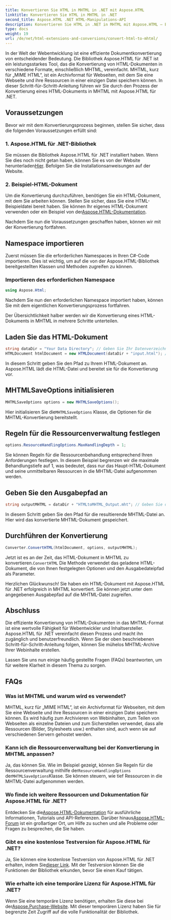 ```yaml
---
title: Konvertieren Sie HTML in MHTML in .NET mit Aspose.HTML
linktitle: Konvertieren Sie HTML in MHTML in .NET
second_title: Aspose.HTML .NET HTML-Manipulations-API
description: Konvertieren Sie HTML in .NET in MHTML mit Aspose.HTML – Eine Schritt-für-Schritt-Anleitung zum effizienten Archivieren von Webinhalten. Erfahren Sie, wie Sie mit Aspose.HTML für .NET MHTML-Archive erstellen.
type: docs
weight: 19
url: /de/net/html-extensions-and-conversions/convert-html-to-mhtml/
---
```


In der Welt der Webentwicklung ist eine effiziente Dokumentkonvertierung von entscheidender Bedeutung. Die Bibliothek Aspose.HTML für .NET ist ein leistungsstarkes Tool, das die Konvertierung von HTML-Dokumenten in verschiedene Formate, einschließlich MHTML, vereinfacht. MHTML, kurz für „MIME HTML“, ist ein Archivformat für Webseiten, mit dem Sie eine Webseite und ihre Ressourcen in einer einzigen Datei speichern können. In dieser Schritt-für-Schritt-Anleitung führen wir Sie durch den Prozess der Konvertierung eines HTML-Dokuments in MHTML mit Aspose.HTML für .NET.

## Voraussetzungen

Bevor wir mit dem Konvertierungsprozess beginnen, stellen Sie sicher, dass die folgenden Voraussetzungen erfüllt sind:

### 1. Aspose.HTML für .NET-Bibliothek

 Sie müssen die Bibliothek Aspose.HTML für .NET installiert haben. Wenn Sie dies noch nicht getan haben, können Sie es von der Website herunterladen[Hier](https://releases.aspose.com/html/net/). Befolgen Sie die Installationsanweisungen auf der Website.

### 2. Beispiel-HTML-Dokument

Um die Konvertierung durchzuführen, benötigen Sie ein HTML-Dokument, mit dem Sie arbeiten können. Stellen Sie sicher, dass Sie eine HTML-Beispieldatei bereit haben. Sie können Ihr eigenes HTML-Dokument verwenden oder ein Beispiel von der[Aspose.HTML-Dokumentation](https://reference.aspose.com/html/net/).

Nachdem Sie nun die Voraussetzungen geschaffen haben, können wir mit der Konvertierung fortfahren.

## Namespace importieren

Zuerst müssen Sie die erforderlichen Namespaces in Ihren C#-Code importieren. Dies ist wichtig, um auf die von der Aspose.HTML-Bibliothek bereitgestellten Klassen und Methoden zugreifen zu können.

### Importieren des erforderlichen Namespace

```csharp
using Aspose.Html;
```

Nachdem Sie nun den erforderlichen Namespace importiert haben, können Sie mit dem eigentlichen Konvertierungsprozess fortfahren.

Der Übersichtlichkeit halber werden wir die Konvertierung eines HTML-Dokuments in MHTML in mehrere Schritte unterteilen.

## Laden Sie das HTML-Dokument

```csharp
string dataDir = "Your Data Directory"; // Geben Sie Ihr Datenverzeichnis an
HTMLDocument htmlDocument = new HTMLDocument(dataDir + "input.html"); // Laden Sie das HTML-Dokument
```

In diesem Schritt geben Sie den Pfad zu Ihrem HTML-Dokument an. Aspose.HTML lädt die HTML-Datei und bereitet sie für die Konvertierung vor.

## MHTMLSaveOptions initialisieren

```csharp
MHTMLSaveOptions options = new MHTMLSaveOptions();
```

 Hier initialisieren Sie die`MHTMLSaveOptions` Klasse, die Optionen für die MHTML-Konvertierung bereitstellt.

## Regeln für die Ressourcenverwaltung festlegen

```csharp
options.ResourceHandlingOptions.MaxHandlingDepth = 1;
```

Sie können Regeln für die Ressourcenbehandlung entsprechend Ihren Anforderungen festlegen. In diesem Beispiel begrenzen wir die maximale Behandlungstiefe auf 1, was bedeutet, dass nur das Haupt-HTML-Dokument und seine unmittelbaren Ressourcen in die MHTML-Datei aufgenommen werden.

## Geben Sie den Ausgabepfad an

```csharp
string outputMHTML = dataDir + "HTMLtoMHTML_Output.mht"; // Geben Sie den Ausgabedateipfad an
```

In diesem Schritt geben Sie den Pfad für die resultierende MHTML-Datei an. Hier wird das konvertierte MHTML-Dokument gespeichert.

## Durchführen der Konvertierung

```csharp
Converter.ConvertHTML(htmlDocument, options, outputMHTML);
```

 Jetzt ist es an der Zeit, das HTML-Dokument in MHTML zu konvertieren.`ConvertHTML` Die Methode verwendet das geladene HTML-Dokument, die von Ihnen festgelegten Optionen und den Ausgabedateipfad als Parameter.

Herzlichen Glückwunsch! Sie haben ein HTML-Dokument mit Aspose.HTML für .NET erfolgreich in MHTML konvertiert. Sie können jetzt unter dem angegebenen Ausgabepfad auf die MHTML-Datei zugreifen.

## Abschluss

Die effiziente Konvertierung von HTML-Dokumenten in das MHTML-Format ist eine wertvolle Fähigkeit für Webentwickler und Inhaltsersteller. Aspose.HTML für .NET vereinfacht diesen Prozess und macht ihn zugänglich und benutzerfreundlich. Wenn Sie der oben beschriebenen Schritt-für-Schritt-Anleitung folgen, können Sie mühelos MHTML-Archive Ihrer Webinhalte erstellen.

Lassen Sie uns nun einige häufig gestellte Fragen (FAQs) beantworten, um für weitere Klarheit in diesem Thema zu sorgen.

## FAQs

### Was ist MHTML und warum wird es verwendet?

MHTML, kurz für „MIME HTML“, ist ein Archivformat für Webseiten, mit dem Sie eine Webseite und ihre Ressourcen in einer einzigen Datei speichern können. Es wird häufig zum Archivieren von Webinhalten, zum Teilen von Webseiten als einzelne Dateien und zum Sicherstellen verwendet, dass alle Ressourcen (Bilder, Stylesheets usw.) enthalten sind, auch wenn sie auf verschiedenen Servern gehostet werden.

### Kann ich die Ressourcenverwaltung bei der Konvertierung in MHTML anpassen?

 Ja, das können Sie. Wie im Beispiel gezeigt, können Sie Regeln für die Ressourcenverwaltung mithilfe der`ResourceHandlingOptions` der`MHTMLSaveOptions`Klasse. Sie können steuern, wie tief Ressourcen in die MHTML-Datei aufgenommen werden.

### Wo finde ich weitere Ressourcen und Dokumentation für Aspose.HTML für .NET?

 Entdecken Sie die[Aspose.HTML-Dokumentation](https://reference.aspose.com/html/net/) für ausführliche Informationen, Tutorials und API-Referenzen. Darüber hinaus[Aspose.HTML-Forum](https://forum.aspose.com/) ist ein großartiger Ort, um Hilfe zu suchen und alle Probleme oder Fragen zu besprechen, die Sie haben.

### Gibt es eine kostenlose Testversion für Aspose.HTML für .NET?

 Ja, Sie können eine kostenlose Testversion von Aspose.HTML für .NET erhalten, indem Sie[dieser Link](https://releases.aspose.com/). Mit der Testversion können Sie die Funktionen der Bibliothek erkunden, bevor Sie einen Kauf tätigen.

### Wie erhalte ich eine temporäre Lizenz für Aspose.HTML für .NET?

 Wenn Sie eine temporäre Lizenz benötigen, erhalten Sie diese bei der[Aspose.Purchase-Website](https://purchase.aspose.com/temporary-license/). Mit dieser temporären Lizenz haben Sie für begrenzte Zeit Zugriff auf die volle Funktionalität der Bibliothek.

